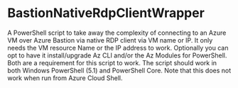 # BastionNativeRdpClientWrapper
A PowerShell script to take away the complexity of connecting to an Azure VM over Azure Bastion via native RDP client via VM name or IP. It only needs the VM resource Name or the IP address to work. Optionally you can opt to have it install/upgrade Az CLI and/or the Az Modules for PowerShell. Both are a requirement for this script to work. The script should work in both Windows PowerShell (5.1) and PowerShell Core.
Note that this does not work when run from Azure Cloud Shell.
